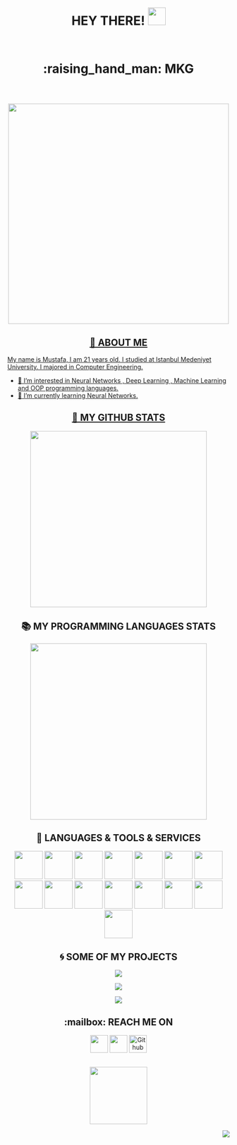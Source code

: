  <h1 align="center">HEY THERE! <img src="https://media.giphy.com/media/hvRJCLFzcasrR4ia7z/giphy.gif" width="40px"><br></h1>
 <br>

<h1 align="center"> :raising_hand_man: MKG <a target="_blank" href="https://github.com/mkemalgokce">
<!-- 
<img src="https://badges.pufler.dev/years/mkemalgokce?color=blue" alt="MKG Github Years" width="70" /></a>
	<a target="_blank" href="https://github.com/mkemalgokce"><img src="https://badges.pufler.dev/repos/mkemalgokce?color=blue" alt="MKG Github Repos" width="80" /></a>
!-->
<p align="center">
<br>
<img align="center" src="https://media.giphy.com/media/kbRb4eyCNC0aMz5x68/giphy.gif" width="500px">
	

</p>	
</h1>
<h2 align="center">🦉 ABOUT ME  </h2> 

My name is Mustafa, I am 21 years old. I studied at Istanbul Medeniyet University. I majored in Computer Engineering. 
- 👀 I’m interested in Neural Networks , Deep Learning , Machine Learning and OOP programming languages.
- 🌱 I’m currently learning Neural Networks.
<h2 align="center"> 📣 MY GITHUB STATS </h2>


<p align="center">
	<a target="_blank" href="https://github.com/mkemalgokce/"><img src="https://github-readme-stats.vercel.app/api?username=mkemalgokce&show_icons=true&theme=material-palenight" width="400" /></a>
</p>

<h2 align="center">📚 MY PROGRAMMING LANGUAGES STATS  </h2>


<p align="center">
	<a target="_blank" href="https://github.com/mkemalgokce"><img src="https://github-readme-stats.vercel.app/api/top-langs/?username=mkemalgokce&layout=compact&theme=material-palenight" width="400" /></a>
</p>

<h2 align="center">🧰 LANGUAGES & TOOLS & SERVICES </h2>

<p align="center">
<img src="https://cdn.jsdelivr.net/npm/programming-languages-logos/src/python/python.png" height="64">
<img src="https://cdn.jsdelivr.net/npm/programming-languages-logos/src/c/c.png" height="64">
<img src="https://cdn.jsdelivr.net/npm/programming-languages-logos/src/cpp/cpp.png" height="64">
<img src="https://cdn.jsdelivr.net/npm/programming-languages-logos/src/csharp/csharp.png" height="64">
<img src="https://cdn.jsdelivr.net/npm/programming-languages-logos/src/java/java.png" height="64">
<img src="https://user-images.githubusercontent.com/46056478/120065121-71a24300-c078-11eb-97ec-15f2939ddee0.png" height="64">
<img src="https://user-images.githubusercontent.com/46056478/120066262-8255b780-c07e-11eb-957a-95d7a2692bb9.png" height="64">
<img src="https://raw.githubusercontent.com/yurijserrano/Github-Profile-Readme-Logos/f994c418a134b58c4aec11152f6a4a33fa89da26/databases/mysql.svg"height="64">
<img src="https://raw.githubusercontent.com/yurijserrano/Github-Profile-Readme-Logos/f994c418a134b58c4aec11152f6a4a33fa89da26/text%20editors/vscode.svg"height="64">
<img src="https://raw.githubusercontent.com/yurijserrano/Github-Profile-Readme-Logos/f994c418a134b58c4aec11152f6a4a33fa89da26/others/css.svg"height="64">
<img src="https://raw.githubusercontent.com/yurijserrano/Github-Profile-Readme-Logos/f994c418a134b58c4aec11152f6a4a33fa89da26/others/json.svg"height="64">
<img src="https://raw.githubusercontent.com/yurijserrano/Github-Profile-Readme-Logos/f994c418a134b58c4aec11152f6a4a33fa89da26/cloud/docker.svg"height="64">
<img src="https://cdn.jsdelivr.net/npm/programming-languages-logos/src/javascript/javascript.png" height="64">
<img src="https://cdn.jsdelivr.net/npm/programming-languages-logos/src/html/html.png" height="64">
<img src="https://user-images.githubusercontent.com/46056478/122613919-4d8dbc80-d08e-11eb-9087-3c1b5c3f5378.png" height="64"> 

</p>

<h2 align="center">🌀 SOME OF MY PROJECTS  </h2>
<p align="center">
<a href="https://github.com/mkemalgokce/FindingCorrelationBetweenHumansAndObjects" target="_blank">
  <!-- Change the `github-readme-stats.anuraghazra1.vercel.app` to `github-readme-stats.vercel.app`  -->

  <img align="center" src="https://github-readme-stats.vercel.app/api/pin/?username=mkemalgokce&repo=FindingCorrelationBetweenHumansAndObjects&theme=material-palenight" />
</a>
</p>
<p align="center">
<a href="https://github.com/mkemalgokce/ReinforcementLearningCarProject-DQL-" target="_blank">
  <!-- Change the `github-readme-stats.anuraghazra1.vercel.app` to `github-readme-stats.vercel.app`  -->
  <img align="center" src="https://github-readme-stats.vercel.app/api/pin/?username=mkemalgokce&repo=ReinforcementLearningCarProject-DQL-&theme=material-palenight" />
</a>
</p>
<p align="center">
<a href="https://github.com/mkemalgokce/Mask-Detection-With-CNN" target="_blank">
  <!-- Change the `github-readme-stats.anuraghazra1.vercel.app` to `github-readme-stats.vercel.app`  -->
  <img align="center" src="https://github-readme-stats.vercel.app/api/pin/?username=mkemalgokce&repo=Mask-Detection-With-CNN&theme=material-palenight" />
</a>
</p>

</p>
<h2 align="center">:mailbox: REACH ME ON  </h2>
<p align="center">
  <a href="https://www.linkedin.com/in/mkemalgokce/" target="_blank"><img src="https://img.shields.io/badge/linkedin-%230077B5.svg?&style=for-the-badge&logo=linkedin&logoColor=white" height="40"/></a>
  <a href="mailto:mkemalgokce10@gmail.com?subject=Hello%20Mustafa,%20From%20Your%20Github%20Page"><img src="https://img.shields.io/badge/gmail-%23D14836.svg?&style=for-the-badge&logo=gmail&logoColor=white"  height="40"/></a>
  <a href="https://github.com/mkemalgokce" target="_blank"><img alt="Github" src="https://img.shields.io/badge/GitHub-%2312100E.svg?&style=for-the-badge&logo=Github&logoColor=white" height="40" /></a>

<h2 align="center"> </h2>

<p align = "center">
<img align="center" src="https://media.giphy.com/media/d6JYzDBoWocP8ySRcJ/giphy.gif" width="130px">
</p>


<img align="right" src="https://komarev.com/ghpvc/?username=mkemalgokce&style=flat">
